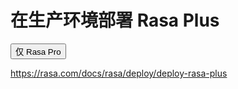 # 在生产环境部署 Rasa Plus

<button data-md-color-primary="amber">仅 Rasa Pro</button>

https://rasa.com/docs/rasa/deploy/deploy-rasa-plus
